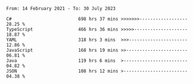<!-- [![Top Langs](https://github-readme-stats.vercel.app/api/top-langs/?username=thititongumpun&layout=compact&langs_count=7&theme=prussian)](https://github.com/thititongumpun)
[![Anurag's GitHub stats](https://github-readme-stats.vercel.app/api?username=thititongumpun&hide=stars&show_icons=true&theme=prussian)](https://github.com/thititongumpun) -->

<!--START_SECTION:waka-->

```text
From: 14 February 2021 - To: 30 July 2023

C#                         698 hrs 37 mins >>>>>>>------------------   28.25 %
TypeScript                 466 hrs 36 mins >>>>>--------------------   18.87 %
YAML                       318 hrs 3 mins  >>>----------------------   12.86 %
JavaScript                 168 hrs 19 mins >>-----------------------   06.81 %
Java                       119 hrs 6 mins  >------------------------   04.82 %
JSON                       108 hrs 12 mins >------------------------   04.38 %
```

<!--END_SECTION:waka-->
